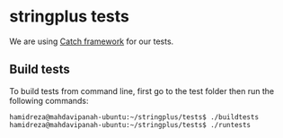 # stringplus tests

We are using [Catch framework][] for our tests.

[Catch framework]: https://github.com/philsquared/Catch "Catch framework github repository"

## Build tests
To build tests from command line, first go to the test folder then run the following commands:
```Shell
hamidreza@mahdavipanah-ubuntu:~/stringplus/tests$ ./buildtests
hamidreza@mahdavipanah-ubuntu:~/stringplus/tests$ ./runtests
```
